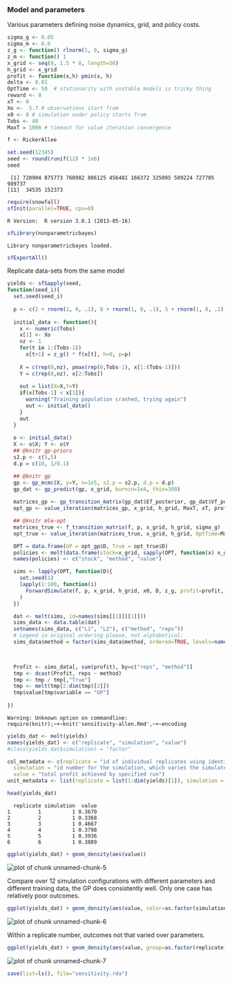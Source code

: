 



### Model and parameters



Various parameters defining noise dynamics, grid, and policy costs.  


```r
sigma_g <- 0.05
sigma_m <- 0.0
z_g <- function() rlnorm(1, 0, sigma_g)
z_m <- function() 1
x_grid <- seq(0, 1.5 * 8, length=50)
h_grid <- x_grid
profit <- function(x,h) pmin(x, h)
delta <- 0.01
OptTime <- 50  # stationarity with unstable models is tricky thing
reward <- 0
xT <- 0
Xo <-  5.7 # observations start from
x0 <- 8 # simulation under policy starts from
Tobs <- 40
MaxT = 1000 # timeout for value iteration convergence
```





```r
f <- RickerAllee
```




```r
set.seed(12345)
seed <- round(runif(12) * 1e6)
seed
```

```
 [1] 720904 875773 760982 886125 456481 166372 325095 509224 727705 989737
[11]  34535 152373
```



```r
require(snowfall)
sfInit(parallel=TRUE, cpu=8)
```

```
R Version:  R version 3.0.1 (2013-05-16) 
```

```r
sfLibrary(nonparametricbayes)
```

```
Library nonparametricbayes loaded.
```

```r
sfExportAll()
```


Replicate data-sets from the same model


```r
yields <- sfSapply(seed, 
function(seed_i){
  set.seed(seed_i)
  
  p <- c(2 + rnorm(1, 0, .1), 8 + rnorm(1, 0, .1), 5 + rnorm(1, 0, .2)) 
  
  initial_data <- function(){
    x <- numeric(Tobs)
    x[1] <- Xo
    nz <- 1
    for(t in 1:(Tobs-1))
      x[t+1] = z_g() * f(x[t], h=0, p=p)
  
    X = c(rep(0,nz), pmax(rep(0,Tobs-1), x[1:(Tobs-1)]))
    Y = c(rep(0,nz), x[2:Tobs])
  
    out = list(X=X,Y=Y)
    if(x[Tobs-1] < x[1]){
      warning("Training population crashed, trying again")
      out <- initial_data()
    } 
    out
  }
  
  o <- initial_data()
  X <- o$X; Y <- o$Y
  ## @knitr gp-priors
  s2.p <- c(5,5)  
  d.p = c(10, 1/0.1)

  ## @knitr gp
  gp <- gp_mcmc(X, y=Y, n=1e5, s2.p = s2.p, d.p = d.p)
  gp_dat <- gp_predict(gp, x_grid, burnin=1e4, thin=300)
  
  matrices_gp <- gp_transition_matrix(gp_dat$Ef_posterior, gp_dat$Vf_posterior, x_grid, h_grid) 
  opt_gp <- value_iteration(matrices_gp, x_grid, h_grid, MaxT, xT, profit, delta, reward)

  ## @knitr mle-opt
  matrices_true <- f_transition_matrix(f, p, x_grid, h_grid, sigma_g)
  opt_true <- value_iteration(matrices_true, x_grid, h_grid, OptTime=MaxT, xT, profit, delta=delta)

  OPT = data.frame(GP = opt_gp$D, True = opt_true$D)
  policies <- melt(data.frame(stock=x_grid, sapply(OPT, function(x) x_grid[x])), id="stock")
  names(policies) <- c("stock", "method", "value")

  sims <- lapply(OPT, function(D){
    set.seed(1)
    lapply(1:100, function(i) 
      ForwardSimulate(f, p, x_grid, h_grid, x0, D, z_g, profit=profit, OptTime=OptTime)
    )
  })

  dat <- melt(sims, id=names(sims[[1]][[1]]))
  sims_data <- data.table(dat)
  setnames(sims_data, c("L1", "L2"), c("method", "reps")) 
  # Legend in original ordering please, not alphabetical: 
  sims_data$method = factor(sims_data$method, ordered=TRUE, levels=names(OPT))


  
  Profit <- sims_data[, sum(profit), by=c("reps", "method")]
  tmp <- dcast(Profit, reps ~ method)
  tmp <- tmp / tmp[,"True"]
  tmp <- melt(tmp[2:dim(tmp)[2]])
  tmp$value[tmp$variable == "GP"]
  
})
```

```
Warning: Unknown option on commandline:
require(knitr);~+~knit('sensitivity-allen.Rmd',~+~encoding
```



```r
yields_dat <- melt(yields)
names(yields_dat) <- c("replicate", "simulation", "value")
#class(yields_dat$simulation) = "factor"

col_metadata <- c(replicate = "id of individual replicates using identical settings, relative to the theoretical optimum",
  simulation = "id number for the simulation, which varies the simulated data used",
  value = "total profit achieved by specified run")
unit_metadata <- list(replicate = list(1:dim(yields)[1]), simulation = list(1:dim(yields)[2]), value = "currency (arbitrary)")
```



```r
head(yields_dat)
```

```
  replicate simulation  value
1         1          1 0.3670
2         2          1 0.3368
3         3          1 0.4667
4         4          1 0.3798
5         5          1 0.3936
6         6          1 0.3889
```



```r
ggplot(yields_dat) + geom_density(aes(value)) 
```

![plot of chunk unnamed-chunk-5](http://farm6.staticflickr.com/5455/9387766618_9772fca7e1_o.png) 



Compare over 12 simulation configurations with different parameters and different training data, the GP does consistently well.  Only one case has relatively poor outcomes.  



```r
ggplot(yields_dat) + geom_density(aes(value, color=as.factor(simulation), fill=as.factor(simulation)), alpha=.5)
```

![plot of chunk unnamed-chunk-6](http://farm4.staticflickr.com/3834/9385132341_ea3cffbb8d_o.png) 



Within a replicate number, outcomes not that varied over parameters.  


```r
ggplot(yields_dat) + geom_density(aes(value, group=as.factor(replicate)), alpha=.7)
```

![plot of chunk unnamed-chunk-7](http://farm4.staticflickr.com/3733/9385133429_af9ff61c2a_o.png) 



```r
save(list=ls(), file="sensitivity.rda")
```

